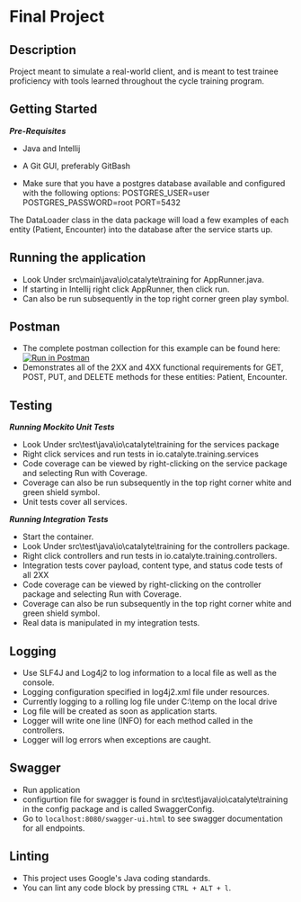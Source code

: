 # Final Project

## Description
Project meant to simulate a real-world client, and is meant to test trainee proficiency with tools learned throughout the cycle training program.

## Getting Started

***Pre-Requisites***

- Java and Intellij

- A Git GUI, preferably GitBash

- Make sure that you have a postgres database available and configured with the following options:
	POSTGRES_USER=user
	POSTGRES_PASSWORD=root
	PORT=5432

The DataLoader class in the data package will load a few examples of each entity (Patient, Encounter) into the database after the service starts up.

## Running the application
* Look Under src\main\java\io\catalyte\training for AppRunner.java.
* If starting in Intellij right click AppRunner, then click run.
* Can also be run subsequently in the top right corner green play symbol.

## Postman
* The complete postman collection for this example can be found here: [![Run in Postman](https://run.pstmn.io/button.svg)](https://app.getpostman.com/run-collection/d58e35d6cbb3468b7bcc)
* Demonstrates all of the 2XX and 4XX functional requirements for GET, POST, PUT, and DELETE methods for these entities: Patient, Encounter.

## Testing

***Running Mockito Unit Tests***
* Look Under src\test\java\io\catalyte\training for the services package
* Right click services and run tests in io.catalyte.training.services
* Code coverage can be viewed by right-clicking on the service package and selecting Run with Coverage.
* Coverage can also be run subsequently in the top right corner white and green shield symbol.
* Unit tests cover all services.

***Running Integration Tests***
* Start the container.
* Look Under src\test\java\io\catalyte\training for the controllers package.
* Right click controllers and run tests in io.catalyte.training.controllers.
* Integration tests cover payload, content type, and status code tests of all 2XX
* Code coverage can be viewed by right-clicking on the controller package and selecting Run with Coverage.
* Coverage can also be run subsequently in the top right corner white and green shield symbol.
* Real data is manipulated in my integration tests.

## Logging
* Use SLF4J and Log4j2 to log information to a local file as well as the console.
* Logging configuration specified in log4j2.xml file under resources.
* Currently logging to a rolling log file under C:\temp on the local drive
* Log file will be created as soon as application starts.
* Logger will write one line (INFO) for each method called in the controllers.
* Logger will log errors when exceptions are caught.

## Swagger
* Run application
* configurtion file for swagger is found in src\test\java\io\catalyte\training in the config package and is called SwaggerConfig. 
* Go to `localhost:8080/swagger-ui.html` to see swagger documentation for all endpoints.

## Linting
* This project uses Google's Java coding standards.
* You can lint any code block by pressing `CTRL + ALT + l`.